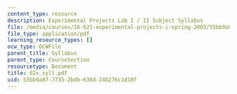 ```yaml
---
content_type: resource
description: Experimental Projects Lab I / II Subject Syllabus
file: /media/courses/16-621-experimental-projects-i-spring-2003/55bb9a8777352bdb636d24b276c1d18f_62x_syll.pdf
file_type: application/pdf
learning_resource_types: []
ocw_type: OCWFile
parent_title: Syllabus
parent_type: CourseSection
resourcetype: Document
title: 62x_syll.pdf
uid: 55bb9a87-7735-2bdb-636d-24b276c1d18f
---
```

